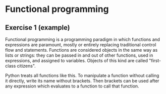 # Functional programming

## Exercise 1 (example)

Functional programming is a programming paradigm in which functions and expressions are paramount, mostly or entirely
replacing traditional control flow and statements. Functions are considered objects in the same way as lists or strings:
they can be passed in and out of other functions, used in expressions, and assigned to variables. Objects of this kind
are called "first-class citizens".

Python treats all functions like this. To manipulate a function without calling it directly, write its name without
brackets. Then brackets can be used after any expression which evaluates to a function to call that function.

